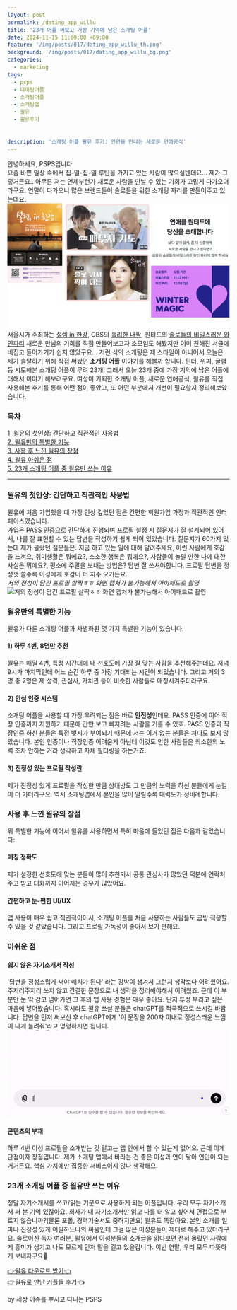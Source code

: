 ```yaml
---
layout: post
permalink: /dating_app_willu
title: '23개 어플 써보고 가장 기억에 남은 소개팅 어플'
date: 2024-11-15 11:00:00 +09:00
feature: '/img/posts/017/dating_app_willu_th.png'
background: '/img/posts/017/dating_app_willu_bg.png'
categories:
  - marketing
tags:
  - psps
  - 데이팅어플
  - 소개팅어플
  - 소개팅앱
  - 윌유
  - 윌유후기


description: '소개팅 어플 윌유 후기: 인연을 만나는 새로운 연애공식'
---
```


안녕하세요, PSPS입니다.  
요즘 바쁜 일상 속에서 집-일-집-일 루틴을 가지고 있는 사람이 많으실텐데요... 제가 그렇거든요.. 아무튼 저는 언제부턴가 새로운 사람을 만날 수 있는 기회가 고맙게 다가오더라구요. 연말이 다가오니 많은 브랜드들이 솔로들을 위한 소개팅 자리를 만들어주고 있는데요. 
![2024년 다양한 소개팅 이벤트들](/img/posts/017/brands_dating_event.png)
서울시가 주최하는 [설렘 in 한강](https://hangang.seoul.go.kr/www/eventMng/detail.do?srchType=list&mid=538&evntSn=247), CBS의 [홀리한 내짝](https://www.youtube.com/watch?v=kNMAvzb6um4&t=4s), 원티드의 [솔로들의 비밀스러운 와인파티](https://www.wanted.co.kr/events/wintermagic2024?trk=feed_main-feed-card_feed-article-content) 
새로운 만남의 기회를 직접 만들어보고자 소모임도 해봤지만 이미 친해진 서클에 비집고 들어가기가 쉽지 않았구요... 저런 식의 소개팅은 제 스타일이 아니어서 오늘은 제가 솔탈하기 위해 직접 써봤던 **소개팅 어플** 이야기를 해볼까 합니다. 틴더, 위피, 글램 등 시도해본 소개팅 어플이 무려 23개! 그래서 오늘 23개 중에 가장 기억에 남은 어플에 대해서 이야기 해보려구요. 여성이 기획한 소개팅 어플, 새로운 연애공식, 윌유를 직접 사용해본 후기를 통해 어떤 점이 좋았고, 또 어떤 부분에서 개선이 필요할지 정리해보았습니다.

### 목차
<a href = "#윌유의-첫인상:-간단하고-직관적인-사용법">1. 윌유의 첫인상: 간단하고 직관적인 사용법</a><br>
<a href = "#윌유만의-특별한-기능">2. 윌유만의 특별한 기능</a><br>
<a href = "#사용-후-느낀-윌유의-장점">3. 사용 후 느낀 윌유의 장점</a><br>
<a href = "#아쉬운-점">4. 윌유 아쉬운 점</a><br>
<a href = "#23개-소개팅-어플-중-윌유만-쓰는-이유">5. 23개 소개팅 어플 중 윌유만 쓰는 이유</a><br>
<hr>

### 윌유의 첫인상: 간단하고 직관적인 사용법

윌유에 처음 가입했을 때 가장 인상 깊었던 점은 간편한 회원가입 과정과 직관적인 인터페이스였습니다.  
가입은 PASS 인증으로 간단하게 진행되며 프로필 설정 시 질문지가 잘 설계되어 있어서, 나를 잘 표현할 수 있는 답변을 작성하기 쉽게 되어 있었습니다. 질문지가 60가지 있는데 제가 골랐던 질문들은: 지금 하고 있는 일에 대해 알려주세요, 이런 사람에게 호감을 느껴요, 취미생활은 뭐에요?, 소소한 행복은 뭐에요?, 사람들이 놀랄 만한 나에 대한 사실은 뭐에요?, 평소에 주말을 보내는 방법은? 답변 잘 쓰셔야합니다. 프로필 답변을 정성껏 쓸수록 이성에게 호감이 더 자주 오거든요.<br>
*저의 정성이 담긴 프로필 살짝ㅎㅎ 화면 캡처가 불가능해서 아이패드로 촬영*<br>
![저의 정성이 담긴 프로필 살짝ㅎㅎ 화면 캡처가 불가능해서 아이패드로 촬영](/img/posts/017/willu_profile_screenshop_block.gif)

### 윌유만의 특별한 기능

윌유가 다른 소개팅 어플과 차별화된 몇 가지 특별한 기능이 있습니다.

#### 1) 하루 4번, 8명만 추천
윌유는 매일 4번, 특정 시간대에 내 선호도에 가장 잘 맞는 사람을 추천해주는데요. 저녁 9시가 마지막인데 어느 순간 하루 중 가장 기대되는 시간이 되었습니다. 그리고 거의 3명 중 2명은 제 성격, 관심사, 가치관 등이 비슷한 사람들로 매칭시켜주더라구요.

#### 2) 안심 인증 시스템  
소개팅 어플을 사용할 때 가장 우려되는 점은 바로 **안전성**인데요. PASS 인증에 이어 직장 인증까지 지원하기 때문에 간만 보고 빠지려는 사람을 거를 수 있죠. PASS 인증과 직장인증 하신 분들은 특정 뱃지가 부여되기 때문에 저는 이거 없는 분들은 쳐다도 보지 않았습니다. 본인 인증이나 직장인증 어려운게 아닌데 이것도 안한 사람들은 최소한의 노력 조차 안하는 거라 생각하고 자체 필터링을 하는거죠.

#### 3) 진정성 있는 프로필 작성란
제가 진정성 있게 프로필을 작성한 만큼 상대방도 그 만큼의 노력을 하신 분들에게 눈길이 더 가더라구요. 역시 소개팅앱에서 본인을 많이 알릴수록 매력도가 정비례합니다.



### 사용 후 느낀 윌유의 장점

위 특별한 기능에 이어서 윌유를 사용하면서 특히 마음에 들었던 점은 다음과 같았습니다:

#### **매칭 정확도**
제가 설정한 선호도에 맞는 분들이 많이 추천되서 공통 관심사가 많았던 덕분에 연락처 주고 받고 대화까지 이어지는 경우가 많았어요.

#### **간편하고 눈-편한 UI/UX**  
앱 사용이 매우 쉽고 직관적이어서, 소개팅 어플을 처음 사용하는 사람들도 금방 적응할 수 있을 것 같았습니다. 그리고 프로필 가독성이 좋아서 보기 편해요. 

### 아쉬운 점

#### 쉽지 않은 자기소개서 작성
'답변을 정성스럽게 써야 매치가 된다' 라는 강박이 생겨서 그런지 생각보다 어려웠어요. 주저리주저리 쓰지 않고 간결한 문장으로 내 생각을 정리해야해서 어려웠죠. 근데 이 부분만 눈 딱 감고 넘어가면 그 후의 앱 사용 경험은 매우 좋아요. 단지 투정 부리고 싶은 마음에 넣어봤습니다. 혹시라도 윌유 쓰실 분들은 chatGPT를 적극적으로 쓰시길 바랍니다. 답변을 먼저 써보신 후 chatGPT에게 '이 문장을 200자 이내로 정성스러운 느낌이 나게 늘려줘'라고 명령하시면 됩니다.<br>
![ChatGPT 활용하기](/img/posts/017/chatgpt_willu_prompt_upgrade.gif)

#### 콘텐츠의 부재
하루 4번 이성 프로필을 소개받는 것 말고는 앱 안에서 할 수 있는게 없어요. 근데 이게 단점이자 장점입니다. 제가 소개팅 앱에서 바라는 건 좋은 이성과 연이 닿아 연인이 되는거거든요. 핵심 가치에만 집중한 서비스이지 않나 생각해요.


### 23개 소개팅 어플 중 윌유만 쓰는 이유
정말 자기소개서를 쓰고/읽는 기분으로 사용하게 되는 어플입니다. 우리 모두 자기소개서 써 본 기억 있잖아요. 회사가 내 자기소개서만 읽고 나를 더 알고 싶어서 면접으로 부르지 않습니까?(물론 포폴, 경력기술서도 중허지만요) 윌유도 똑같아요. 본인 소개를 얼마나 진정성 있게 어필하느냐의 싸움인데 그걸 많은 이성분들이 제대로 해주고 있더라구요. 솔로이신 독자 여러분, 윌유에서 이성분들의 소개글을 읽다보면 전혀 몰랐던 사람에게 흥미가 생기고 나도 모르게 먼저 말을 걸고 있을겁니다. 이번 연말, 우리 모두 따뜻하게 보내자구요🤝 

[👉윌유 다운로드 받기👈](https://willu.page.link/C7rNLCsrMpSQnPu48)<br>
[👉윌유로 만난 커플들 후기👈](https://blog.naver.com/willu-official)

by 세상 이슈를 뿌시고 다니는 PSPS
